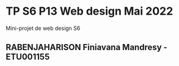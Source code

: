 # TP S6 P13 Web design Mai 2022

Mini-projet de web design S6

## RABENJAHARISON Finiavana Mandresy - ETU001155